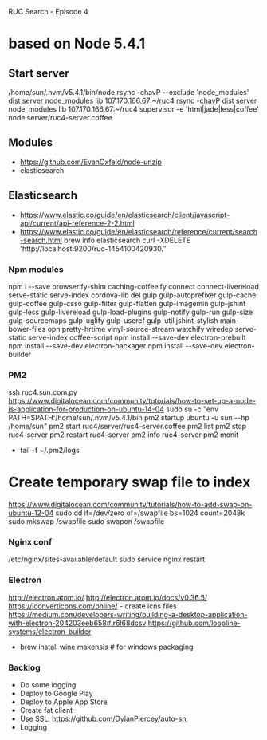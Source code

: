 RUC Search - Episode 4

# based on Node 5.4.1

## Start server
/home/sun/.nvm/v5.4.1/bin/node
rsync -chavP --exclude 'node_modules' dist server node_modules lib 107.170.166.67:~/ruc4
rsync -chavP dist server node_modules lib 107.170.166.67:~/ruc4
supervisor -e 'html|jade|less|coffee' node server/ruc4-server.coffee

## Modules
* https://github.com/EvanOxfeld/node-unzip
* elasticsearch


## Elasticsearch
* https://www.elastic.co/guide/en/elasticsearch/client/javascript-api/current/api-reference-2-2.html
* https://www.elastic.co/guide/en/elasticsearch/reference/current/search-search.html
brew info elasticsearch
curl -XDELETE 'http://localhost:9200/ruc-1454100420930/'


### Npm modules 
npm i --save browserify-shim caching-coffeeify connect connect-livereload serve-static serve-index cordova-lib del gulp gulp-autoprefixer gulp-cache gulp-coffee gulp-csso gulp-filter gulp-flatten gulp-imagemin gulp-jshint gulp-less gulp-livereload gulp-load-plugins gulp-notify gulp-run gulp-size gulp-sourcemaps gulp-uglify gulp-useref gulp-util jshint-stylish main-bower-files opn pretty-hrtime vinyl-source-stream watchify wiredep serve-static serve-index coffee-script
npm install --save-dev electron-prebuilt
npm install --save-dev electron-packager
npm install --save-dev electron-builder

### PM2
ssh ruc4.sun.com.py
https://www.digitalocean.com/community/tutorials/how-to-set-up-a-node-js-application-for-production-on-ubuntu-14-04
sudo su -c "env PATH=$PATH:/home/sun/.nvm/v5.4.1/bin pm2 startup ubuntu -u sun --hp /home/sun"
pm2 start ruc4/server/ruc4-server.coffee
pm2 list
pm2 stop ruc4-server
pm2 restart ruc4-server
pm2 info ruc4-server
pm2 monit
* tail -f ~/.pm2/logs

# Create temporary swap file to index
https://www.digitalocean.com/community/tutorials/how-to-add-swap-on-ubuntu-12-04
sudo dd if=/dev/zero of=/swapfile bs=1024 count=2048k
sudo mkswap /swapfile
sudo swapon /swapfile

### Nginx conf
/etc/nginx/sites-available/default
sudo service nginx restart


### Electron
http://electron.atom.io/
http://electron.atom.io/docs/v0.36.5/
https://iconverticons.com/online/ - create icns files
https://medium.com/developers-writing/building-a-desktop-application-with-electron-204203eeb658#.r6l68dcsv
https://github.com/loopline-systems/electron-builder

- brew install wine makensis # for windows packaging

### Backlog
* Do some logging
* Deploy to Google Play
* Deploy to Apple App Store
* Create fat client
* Use SSL: https://github.com/DylanPiercey/auto-sni
* Logging


